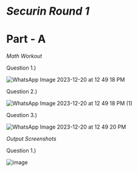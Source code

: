 # *Securin Round 1*

# Part - A

*Math Workout*

Question 1.)

![WhatsApp Image 2023-12-20 at 12 49 18 PM](https://github.com/Samuel-2552/Securin/assets/104893913/f01f447a-ecaf-49b3-9a2b-a285f672a927)

Question 2.)

![WhatsApp Image 2023-12-20 at 12 49 18 PM (1)](https://github.com/Samuel-2552/Securin/assets/104893913/3378d520-a5c1-44e6-9b72-81ab810c3620)

Question 3.)

![WhatsApp Image 2023-12-20 at 12 49 20 PM](https://github.com/Samuel-2552/Securin/assets/104893913/904fdf79-1980-4613-9130-5beac691cdcd)

*Output Screenshots*

Question 1.)

![image](https://github.com/Samuel-2552/Securin/assets/104893913/afa7769c-70d1-490f-8d66-8fff1ef9389f)


